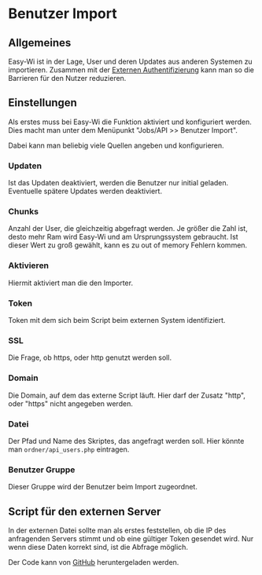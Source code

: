 # Benutzer Import

## Allgemeines

Easy-Wi ist in der Lage, User und deren Updates aus anderen Systemen zu importieren. Zusammen mit der [Externen Authentifizierung](/de/admin/jobs-api/externe-authentifizierung/) kann man so die Barrieren für den Nutzer reduzieren.

## Einstellungen

Als erstes muss bei Easy-Wi die Funktion aktiviert und konfiguriert werden. Dies macht man unter dem Menüpunkt "Jobs/API >> Benutzer Import".

Dabei kann man beliebig viele Quellen angeben und konfigurieren.

### Updaten

Ist das Updaten deaktiviert, werden die Benutzer nur initial geladen. Eventuelle spätere Updates werden deaktiviert.

### Chunks

Anzahl der User, die gleichzeitig abgefragt werden. Je größer die Zahl ist, desto mehr Ram wird Easy-Wi und am Ursprungssystem gebraucht. Ist dieser Wert zu groß gewählt, kann es zu out of memory Fehlern kommen.

### Aktivieren

Hiermit aktiviert man die den Importer.

### Token

Token mit dem sich beim Script beim externen System identifiziert.

### SSL

Die Frage, ob https, oder http genutzt werden soll.

### Domain

Die Domain, auf dem das externe Script läuft. Hier darf der Zusatz "http", oder "https" nicht angegeben werden.

### Datei

Der Pfad und Name des Skriptes, das angefragt werden soll. Hier könnte man `ordner/api_users.php` eintragen.

### Benutzer Gruppe

Dieser Gruppe wird der Benutzer beim Import zugeordnet.

## Script für den externen Server

In der externen Datei sollte man als erstes feststellen, ob die IP des anfragenden Servers stimmt und ob eine gültiger Token gesendet wird.
Nur wenn diese Daten korrekt sind, ist die Abfrage möglich.

Der Code kann von [GitHub](https://github.com/easy-wi/developer/blob/master/external/api_users.php) heruntergeladen werden.
